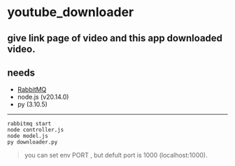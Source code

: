 # youtube_downloader
give link page of video and this app downloaded video.
---
## needs
- [RabbitMQ](https://www.rabbitmq.com)
- node.js (v20.14.0)
- py (3.10.5)

---

```
rabbitmq start
node controller.js
node model.js
py downloader.py

```

> you can set env PORT , but defult port is 1000 (localhost:1000).